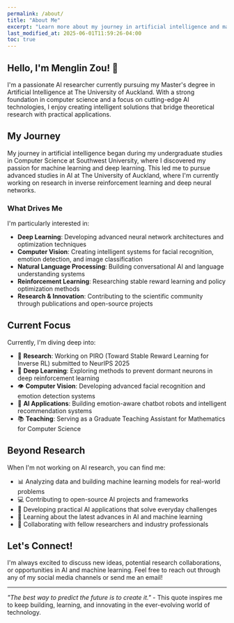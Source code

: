 ```yaml
---
permalink: /about/
title: "About Me"
excerpt: "Learn more about my journey in artificial intelligence and machine learning research."
last_modified_at: 2025-06-01T11:59:26-04:00
toc: true
---
```


## Hello, I'm Menglin Zou! 👋

I'm a passionate AI researcher currently pursuing my Master's degree in Artificial Intelligence at The University of Auckland. With a strong foundation in computer science and a focus on cutting-edge AI technologies, I enjoy creating intelligent solutions that bridge theoretical research with practical applications.

## My Journey

My journey in artificial intelligence began during my undergraduate studies in Computer Science at Southwest University, where I discovered my passion for machine learning and deep learning. This led me to pursue advanced studies in AI at The University of Auckland, where I'm currently working on research in inverse reinforcement learning and deep neural networks.

### What Drives Me

I'm particularly interested in:

- **Deep Learning**: Developing advanced neural network architectures and optimization techniques
- **Computer Vision**: Creating intelligent systems for facial recognition, emotion detection, and image classification
- **Natural Language Processing**: Building conversational AI and language understanding systems
- **Reinforcement Learning**: Researching stable reward learning and policy optimization methods
- **Research & Innovation**: Contributing to the scientific community through publications and open-source projects

## Current Focus

Currently, I'm diving deep into:

- 🔬 **Research**: Working on PIRO (Toward Stable Reward Learning for Inverse RL) submitted to NeurIPS 2025
- 🧠 **Deep Learning**: Exploring methods to prevent dormant neurons in deep reinforcement learning
- 👁️ **Computer Vision**: Developing advanced facial recognition and emotion detection systems
- 🤖 **AI Applications**: Building emotion-aware chatbot robots and intelligent recommendation systems
- 📚 **Teaching**: Serving as a Graduate Teaching Assistant for Mathematics for Computer Science

## Beyond Research

When I'm not working on AI research, you can find me:

- 📊 Analyzing data and building machine learning models for real-world problems
- 💻 Contributing to open-source AI projects and frameworks
- 🎯 Developing practical AI applications that solve everyday challenges
- 🌱 Learning about the latest advances in AI and machine learning
- 🤝 Collaborating with fellow researchers and industry professionals

## Let's Connect!

I'm always excited to discuss new ideas, potential research collaborations, or opportunities in AI and machine learning. Feel free to reach out through any of my social media channels or send me an email!

---

*"The best way to predict the future is to create it."* - This quote inspires me to keep building, learning, and innovating in the ever-evolving world of technology.
